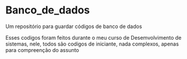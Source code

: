 # Banco_de_dados
Um repositório para guardar códigos de banco de dados

Esses codigos foram feitos durante o meu curso de Desemvolvimento de sistemas, nele, todos são codigos de iniciante, nada complexos, apenas para compreenção do assunto
